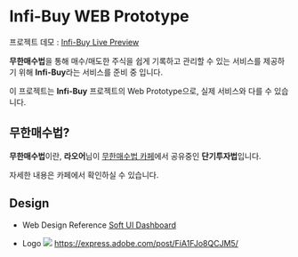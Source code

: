 # Infi-Buy WEB Prototype

프로젝트 데모 : [Infi-Buy Live Preview](https://jinan159.github.io/infi-buy-web-prototype/pages/dashboard.html)

**무한매수법**을 통해 매수/매도한 주식을 쉽게 기록하고 관리할 수 있는 서비스를 제공하기 위해 **Infi-Buy**라는 서비스를 준비 중 입니다.

이 프로젝트는 **Infi-Buy** 프로젝트의 Web Prototype으로, 실제 서비스와 다를 수 있습니다.

## 무한매수법?

**무한매수법**이란, **라오어**님이 [무한매수법 카페](https://cafe.naver.com/infinitebuying?iframe_url=/MyCafeIntro.nhn%3Fclubid=30372164)에서 공유중인 **단기투자법**입니다.

자세한 내용은 카페에서 확인하실 수 있습니다.

## Design

- Web Design Reference
[Soft UI Dashboard](https://www.creative-tim.com/learning-lab/bootstrap/overview/soft-ui-dashboard)

- Logo
![](https://jinan159.github.io/infi-buy-web-prototype/Infi-Buy-logos/Infi-Buy.svg)
https://express.adobe.com/post/FiA1FJo8QCJM5/
